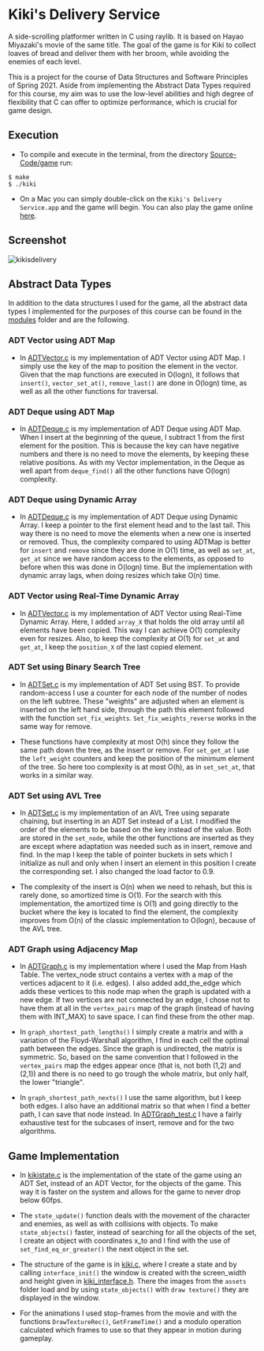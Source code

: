 # Kiki's Delivery Service 

A side-scrolling platformer written in C using raylib. It is based on Hayao Miyazaki's movie of the same title. The goal of the game is for Kiki to collect loaves of bread and deliver them with her broom, while avoiding the enemies of each level.

This is a project for the course of Data Structures and Software Principles of Spring 2021. Aside from implementing the Abstract Data Types required for this course, my aim was to use the low-level abilities and high degree of flexibility that C can offer to optimize performance, which is crucial for game design.

## Execution

- To compile and execute in the terminal, from the directory [Source-Code/game](Source-Code/game/) run: 
```
$ make
$ ./kiki
```

- On a Mac you can simply double-click on the `Kiki's Delivery Service.app` and the game will begin. You can also play the game online [here](https://k08.chatzi.org/games/2021/competition/KikisDeliveryService/game.html).

## Screenshot

![kikisdelivery](https://user-images.githubusercontent.com/73662635/179356771-79a57c21-46bb-46b4-99f5-f8b513ca8193.png)

## Abstract Data Types

In addition to the data structures I used for the game, all the abstract data types I implemented for the purposes of this course can be found in the [modules](Source-Code/modules/) folder and are the following.

### ADT Vector using ADT Map

- In [ADTVector.c](Source-Code/modules/UsingADTMap/ADTVector.c) is my implementation of ADT Vector using ADT Map. I simply use the key of the map to position the element in the vector. Given that the map functions are executed in O(logn), it follows that `insert()`, `vector_set_at()`, `remove_last()` are done in O(logn) time, as well as all the other functions for traversal.

### ADT Deque using ADT Map

- In [ADTDeque.c](Source-Code/modules/UsingADTMap/ADTDeque.c) is my implementation of ADT Deque using ADT Map. When I insert at the beginning of the queue, I subtract 1 from the first element for the position. This is because the key can have negative numbers and there is no need to move the elements, by keeping these relative positions. As with my Vector implementation, in the Deque as well apart from `deque_find()` all the other functions have O(logn) complexity.

### ADT Deque using Dynamic Array

- In [ADTDeque.c](Source-Code/modules/UsingDynamicArray/ADTDeque.c) is my implementation of ADT Deque using Dynamic Array. I keep a pointer to the first element head and to the last tail. This way there is no need to move the elements when a new one is inserted or removed. Thus, the complexity compared to using ADTMap is better for `insert` and `remove` since they are done in O(1) time, as well as `set_at`, `get_at` since we have random access to the elements, as opposed to before when this was done in O(logn) time. But the implementation with dynamic array lags, when doing resizes which take O(n) time.

### ADT Vector using Real-Time Dynamic Array

- In [ADTVector.c](Source-Code/modules/UsingRealTimeDynamicArray/ADTVector.c) is my implementation of ADT Vector using Real-Time Dynamic Array. Here, I added `array_X` that holds the old array until all elements have been copied. This way I can achieve O(1) complexity even for resizes. Also, to keep the complexity at O(1) for `set_at` and `get_at`, I keep the `position_X` of the last copied element.

### ADT Set using Binary Search Tree

- In [ADTSet.c](Source-Code/modules/UsingBinarySearchTree/ADTSet.c) is my implementation of ADT Set using BST. To provide random-access I use a counter for each node of the number of nodes on the left subtree. These "weights" are adjusted when an element is inserted on the left hand side, through the path this element followed with the function `set_fix_weights`. `Set_fix_weights_reverse` works in the same way for remove.

- These functions have complexity at most O(h) since they follow the same path down the tree, as the insert or remove. For `set_get_at` I use the `left_weight` counters and keep the position of the minimum element of the tree. So here too complexity is at most O(h), as in `set_set_at`, that works in a similar way.

### ADT Set using AVL Tree

- In [ADTSet.c](Source-Code/modules/UsingHashTable/ADTSet.c) is my implementation of an AVL Tree using separate chaining, but inserting in an ADT Set instead of a List. I modified the order of the elements to be based on the key instead of the value. Both are stored in the `set_node`, while the other functions are inserted as they are except where adaptation was needed such as in insert, remove and find. In the map I keep the table of pointer buckets in sets which I initialize as null and only when I insert an element in this position I create the corresponding set. I also changed the load factor to 0.9.

- The complexity of the insert is O(n) when we need to rehash, but this is rarely done, so amortized time is O(1). For the search with this implementation, the amortized time is O(1) and going directly to the bucket where the key is located to find the element, the complexity improves from O(n) of the classic implementation to O(logn), because of the AVL tree.

### ADT Graph using Adjacency Map

- In [ADTGraph.c](Source-Code/modules/UsingAdjacencyMap/ADTGraph.c) is my implementation where I used the Map from Hash Table. The vertex_node struct contains a vertex with a map of the vertices adjacent to it (i.e. edges). I also added add_the_edge which adds these vertices to this node map when the graph is updated with a new edge. If two vertices are not connected by an edge, I chose not to have them at all in the `vertex_pairs` map of the graph (instead of having them with INT_MAX) to save space. I can find these from the other map. 

- In `graph_shortest_path_lengths()` I simply create a matrix and with a variation of the Floyd-Warshall algorithm, I find in each cell the optimal path between the edges. Since the graph is undirected, the matrix is symmetric. So, based on the same convention that I followed in the `vertex_pairs` map the edges appear once (that is, not both (1,2) and (2,1)) and there is no need to go trough the whole matrix, but only half, the lower "triangle". 

- In `graph_shortest_path_nexts()` I use the same algorithm, but I keep both edges. I also have an additional matrix so that when I find a better path, I can save that node instead. In [ADTGraph_test.c](Source-Code/tests/ADTGraph_test.c) I have a fairly exhaustive test for the subcases of insert, remove and for the two algorithms.

## Game Implementation

- In [kikistate.c](Source-Code/game/kikistate.c) is the implementation of the state of the game using an ADT Set, instead of an ADT Vector, for the objects of the game. This way it is faster on the system and allows for the game to never drop below 60fps.

- The `state_update()` function deals with the movement of the character and enemies, as well as with collisions with objects. To make `state_objects()` faster, instead of searching for all the objects of the set, I create an object with coordinates x_to and I find with the use of `set_find_eq_or_greater()` the next object in the set. 

- The structure of the game is in [kiki.c](Source-Code/game/kiki.c), where I create a state and by calling `interface_init()` the window is created with the screen_width and height given in [kiki_interface.h](Source-Code/game/kiki_interface.h). There the images from the `assets` folder load and by using `state_objects()` with `draw texture()` they are displayed in the window. 

- For the animations I used stop-frames from the movie and with the functions `DrawTextureRec()`, `GetFrameTime()` and a modulo operation calculated which frames to use so that they appear in motion during gameplay.
